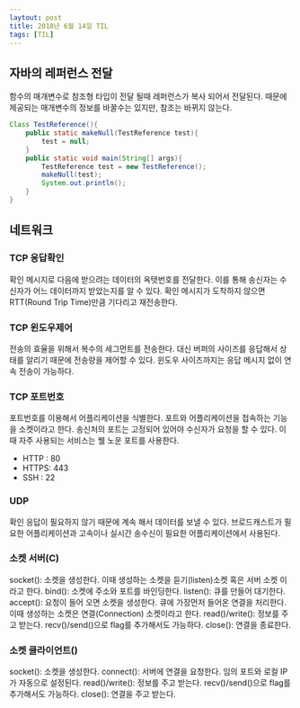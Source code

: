 ```yaml
---
laytout: post
title: 2018년 6월 14일 TIL
tags: [TIL]
---
```


## 자바의 레퍼런스 전달
함수의 매개변수로 참조형 타입이 전달 될때 레퍼런스가 복사 되어서 전달된다. 때문에 제공되는 매개변수의 정보를 바꿀수는 있지만, 참조는 바뀌지 않는다.
```java
Class TestReference(){
    public static makeNull(TestReference test){
        test = null;
    }
    public static void main(String[] args){
        TestReference test = new TestReference();
        makeNull(test);
        System.out.println();
    }
}
```

## 네트워크
### TCP 응답확인
확인 메시지로 다음에 받으려는 데이터의 옥텟번호를 전달한다. 이를 통해 송신자는 수신자가 어느 데이터까지 받았는지를 알 수 있다.
확인 메시지가 도착하지 않으면 RTT(Round Trip Time)만큼 기다리고 재전송한다. 

### TCP 윈도우제어
전송의 효율을 위해서 복수의 세그먼트를 전송한다. 대신 버퍼의 사이즈를 응답해서 상태를 알리기 때문에 전송량을 제어할 수 있다.
윈도우 사이즈까지는 응답 메시지 없이 연속 전송이 가능하다.

### TCP 포트번호
포트번호를 이용해서 어플리케이션을 식별한다. 포트와 어플리케이션을 접속하는 기능을 소켓이라고 한다. 송신처의 포트는 고정되어 있어야 수신자가 요청을 할 수 있다. 이때 자주 사용되는 서비스는 웰 노운 포트를 사용한다. 
- HTTP : 80
- HTTPS: 443
- SSH : 22

### UDP 
확인 응답이 필요하지 않기 때문에 계속 해서 데이터를 보낼 수 있다. 브로드캐스트가 필요한 어플리케이션과 고속이나 실시간 송수신이 필요한 어플리케이션에서 사용된다.

### 소켓 서버(C)
socket(): 소켓을 생성한다. 이때 생성하는 소켓을 듣기(listen)소켓 혹은 서버 소켓 이라고 한다.
bind(): 소켓에 주소와 포트를 바인딩한다.
listen(): 큐를 만들어 대기한다.
accept(): 요청이 들어 오면 소켓을 생성한다. 큐에 가장먼저 들어온 연결을 처리한다. 이때 생성하는 소켓은 연결(Connection) 소켓이라고 한다. 
read()/write(): 정보를 주고 받는다. recv()/send()으로 flag를 추가해서도 가능하다.
close(): 연결을 종료한다. 

### 소켓 클라이언트()
socket(): 소켓을 생성한다.
connect(): 서버에 연결을 요청한다. 임의 포트와 로컬 IP가 자동으로 설정된다.
read()/write(): 정보를 주고 받는다. recv()/send()으로 flag를 추가해서도 가능하다.
close(): 연결을 주고 받는다. 


